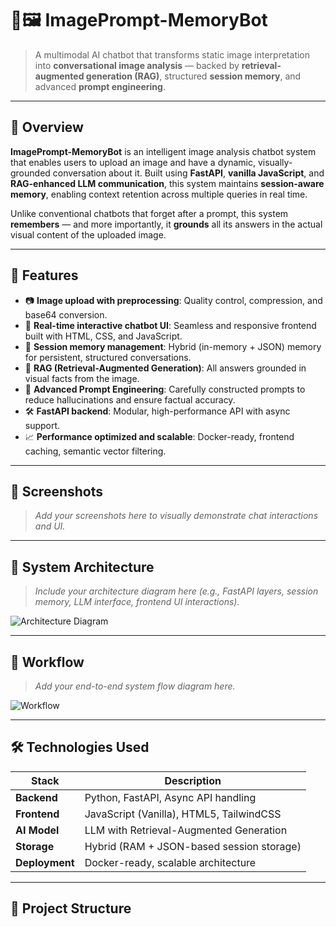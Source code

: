 # 🧠🖼️ ImagePrompt-MemoryBot

> A multimodal AI chatbot that transforms static image interpretation into **conversational image analysis** — backed by **retrieval-augmented generation (RAG)**, structured **session memory**, and advanced **prompt engineering**.

---

## 📌 Overview

**ImagePrompt-MemoryBot** is an intelligent image analysis chatbot system that enables users to upload an image and have a dynamic, visually-grounded conversation about it. Built using **FastAPI**, **vanilla JavaScript**, and **RAG-enhanced LLM communication**, this system maintains **session-aware memory**, enabling context retention across multiple queries in real time.

Unlike conventional chatbots that forget after a prompt, this system **remembers** — and more importantly, it **grounds** all its answers in the actual visual content of the uploaded image.

---

## 🚀 Features

- 📷 **Image upload with preprocessing**: Quality control, compression, and base64 conversion.
- 💬 **Real-time interactive chatbot UI**: Seamless and responsive frontend built with HTML, CSS, and JavaScript.
- 🧠 **Session memory management**: Hybrid (in-memory + JSON) memory for persistent, structured conversations.
- 🧩 **RAG (Retrieval-Augmented Generation)**: All answers grounded in visual facts from the image.
- 🎯 **Advanced Prompt Engineering**: Carefully constructed prompts to reduce hallucinations and ensure factual accuracy.
- 🛠️ **FastAPI backend**: Modular, high-performance API with async support.
- 📈 **Performance optimized and scalable**: Docker-ready, frontend caching, semantic vector filtering.

---

## 📸 Screenshots

> _Add your screenshots here to visually demonstrate chat interactions and UI._



---

## 🧱 System Architecture

> _Include your architecture diagram here (e.g., FastAPI layers, session memory, LLM interface, frontend UI interactions)._

![Architecture Diagram](screens/architecture-diagram.png)

---

## 🔄 Workflow

> _Add your end-to-end system flow diagram here._

![Workflow](screens/workflow.png)

---

## 🛠️ Technologies Used

| Stack            | Description                              |
|------------------|------------------------------------------|
| **Backend**      | Python, FastAPI, Async API handling      |
| **Frontend**     | JavaScript (Vanilla), HTML5, TailwindCSS |
| **AI Model**     | LLM with Retrieval-Augmented Generation  |
| **Storage**      | Hybrid (RAM + JSON-based session storage)|
| **Deployment**   | Docker-ready, scalable architecture      |

---

## 📂 Project Structure

